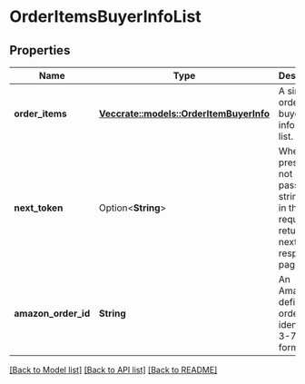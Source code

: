 # OrderItemsBuyerInfoList

## Properties

Name | Type | Description | Notes
------------ | ------------- | ------------- | -------------
**order_items** | [**Vec<crate::models::OrderItemBuyerInfo>**](OrderItemBuyerInfo.md) | A single order item's buyer information list. | 
**next_token** | Option<**String**> | When present and not empty, pass this string token in the next request to return the next response page. | [optional]
**amazon_order_id** | **String** | An Amazon-defined order identifier, in 3-7-7 format. | 

[[Back to Model list]](../README.md#documentation-for-models) [[Back to API list]](../README.md#documentation-for-api-endpoints) [[Back to README]](../README.md)


